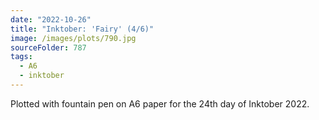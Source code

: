 ```yaml
---
date: "2022-10-26"
title: "Inktober: 'Fairy' (4/6)"
image: /images/plots/790.jpg
sourceFolder: 787
tags:
  - A6
  - inktober
---
```


Plotted with fountain pen on A6 paper for the 24th day of Inktober 2022.
